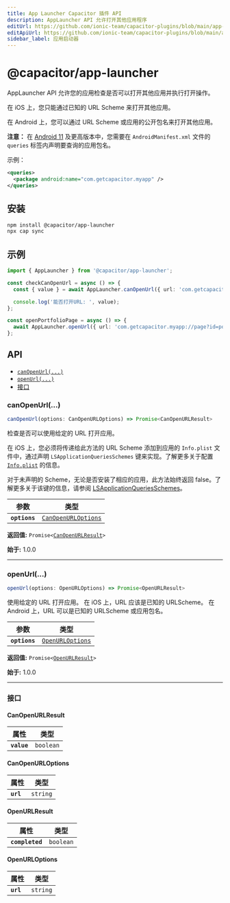 ```yaml
---
title: App Launcher Capacitor 插件 API
description: AppLauncher API 允许打开其他应用程序
editUrl: https://github.com/ionic-team/capacitor-plugins/blob/main/app-launcher/README.md
editApiUrl: https://github.com/ionic-team/capacitor-plugins/blob/main/app-launcher/src/definitions.ts
sidebar_label: 应用启动器
---
```


# @capacitor/app-launcher

AppLauncher API 允许您的应用检查是否可以打开其他应用并执行打开操作。

在 iOS 上，您只能通过已知的 URL Scheme 来打开其他应用。

在 Android 上，您可以通过 URL Scheme 或应用的公开包名来打开其他应用。

**注意：** 在 [Android 11](https://developer.android.com/about/versions/11/privacy/package-visibility) 及更高版本中，您需要在 `AndroidManifest.xml` 文件的 `queries` 标签内声明要查询的应用包名。

示例：
```xml
<queries>
  <package android:name="com.getcapacitor.myapp" />
</queries>
```

## 安装

```bash
npm install @capacitor/app-launcher
npx cap sync
```

## 示例

```typescript
import { AppLauncher } from '@capacitor/app-launcher';

const checkCanOpenUrl = async () => {
  const { value } = await AppLauncher.canOpenUrl({ url: 'com.getcapacitor.myapp' });

  console.log('能否打开URL: ', value);
};

const openPortfolioPage = async () => {
  await AppLauncher.openUrl({ url: 'com.getcapacitor.myapp://page?id=portfolio' });
};
```

## API

<docgen-index>

* [`canOpenUrl(...)`](#canopenurl)
* [`openUrl(...)`](#openurl)
* [接口](#interfaces)

</docgen-index>

<docgen-api>


### canOpenUrl(...)

```typescript
canOpenUrl(options: CanOpenURLOptions) => Promise<CanOpenURLResult>
```

检查是否可以使用给定的 URL 打开应用。

在 iOS 上，您必须将传递给此方法的 URL Scheme 添加到应用的 `Info.plist` 文件中，通过声明 `LSApplicationQueriesSchemes` 键来实现。了解更多关于配置 [`Info.plist`](https://capacitorjs.com/docs/ios/configuration#configuring-infoplist) 的信息。

对于未声明的 Scheme，无论是否安装了相应的应用，此方法始终返回 false。了解更多关于该键的信息，请参阅 [LSApplicationQueriesSchemes](https://developer.apple.com/library/archive/documentation/General/Reference/InfoPlistKeyReference/Articles/LaunchServicesKeys.html#//apple_ref/doc/plist/info/LSApplicationQueriesSchemes)。

| 参数          | 类型                                                            |
| ------------- | --------------------------------------------------------------- |
| **`options`** | <code><a href="#canopenurloptions">CanOpenURLOptions</a></code> |

**返回值:** <code>Promise&lt;<a href="#canopenurlresult">CanOpenURLResult</a>&gt;</code>

**始于:** 1.0.0

--------------------


### openUrl(...)

```typescript
openUrl(options: OpenURLOptions) => Promise<OpenURLResult>
```

使用给定的 URL 打开应用。
在 iOS 上，URL 应该是已知的 URLScheme。
在 Android 上，URL 可以是已知的 URLScheme 或应用包名。

| 参数          | 类型                                                      |
| ------------- | --------------------------------------------------------- |
| **`options`** | <code><a href="#openurloptions">OpenURLOptions</a></code> |

**返回值:** <code>Promise&lt;<a href="#openurlresult">OpenURLResult</a>&gt;</code>

**始于:** 1.0.0

--------------------


### 接口


#### CanOpenURLResult

| 属性         | 类型                 |
| ----------- | -------------------- |
| **`value`** | <code>boolean</code> |


#### CanOpenURLOptions

| 属性       | 类型                |
| --------- | ------------------- |
| **`url`** | <code>string</code> |


#### OpenURLResult

| 属性             | 类型                 |
| --------------- | -------------------- |
| **`completed`** | <code>boolean</code> |


#### OpenURLOptions

| 属性       | 类型                |
| --------- | ------------------- |
| **`url`** | <code>string</code> |

</docgen-api>